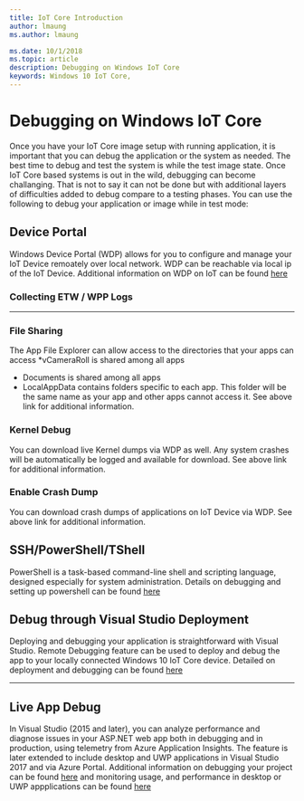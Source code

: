 ```yaml
---
title: IoT Core Introduction
author: lmaung
ms.author: lmaung

ms.date: 10/1/2018 
ms.topic: article 
description: Debugging on Windows IoT Core
keywords: Windows 10 IoT Core, 
---
```


# Debugging on Windows IoT Core
Once you have your IoT Core image setup with running application, it is important that you can debug the application or the system as needed. The best time to debug and test the system is while the test image state. Once IoT Core based systems is out in the wild, debugging can become challanging. That is not to say it can not be done but with additional layers of difficulties added to debug compare to a testing phases. You can use the following to debug your application or image while in test mode:

## Device Portal
Windows Device Portal (WDP) allows for you to configure and manage your IoT Device remoately over local network. WDP can be reachable via local ip of the IoT Device. Additional information on WDP on IoT can be found [here](https://docs.microsoft.com/en-us/windows/iot-core/manage-your-device/DevicePortal)
### Collecting ETW / WPP Logs 

-----
### File Sharing
The App File Explorer can allow access to the directories that your apps can access
*vCameraRoll is shared among all apps
* Documents is shared among all apps
* LocalAppData contains folders specific to each app. This folder will be the same name as your app and other apps cannot access it.
See above link for additional information.

### Kernel Debug
You can download live Kernel dumps via WDP as well. Any system crashes will be automatically be logged and available for download. See above link for additional information.

### Enable Crash Dump
You can download crash dumps of applications on IoT Device via WDP. See above link for additional information.

## SSH/PowerShell/TShell
PowerShell is a task-based command-line shell and scripting language, designed especially for system administration. Details on debugging and setting up powershell can be found [here](powershell.md)


## Debug through Visual Studio Deployment
Deploying and debugging your application is straightforward with Visual Studio. Remote Debugging feature can be used to deploy and debug the app to your locally connected Windows 10 IoT Core device. Detailed on deployment and debugging can be found [here](DebugAndDeployApps.md)

-----
## Live App Debug
In Visual Studio (2015 and later), you can analyze performance and diagnose issues in your ASP.NET web app both in debugging and in production, using telemetry from Azure Application Insights. The feature is later extended to include desktop and UWP applications in Visual Studio 2017 and via Azure Portal. Additional information on debugging your project can be found [here](https://docs.microsoft.com/en-us/azure/azure-monitor/app/visual-studio) and monitoring usage, and performance in desktop or UWP appplications can be found [here](https://docs.microsoft.com/en-us/azure/azure-monitor/app/windows-desktop)
